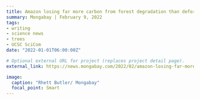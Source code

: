 ```yaml
---
title: Amazon losing far more carbon from forest degradation than deforestation
summary: Mongabay | February 9, 2022
tags:
- writing
- science news
- trees
- UCSC SciCom
date: "2022-01-01T06:00:00Z"

# Optional external URL for project (replaces project detail page).
external_link: https://news.mongabay.com/2022/02/amazon-losing-far-more-carbon-from-forest-degradation-than-deforestation-study/

image:
  caption: "Rhett Butler/ Mongabay"
  focal_point: Smart
---
```

